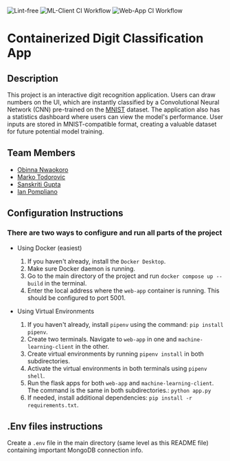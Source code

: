 ![Lint-free](https://github.com/software-students-fall2024/4-containers-all-stars-v4/actions/workflows/lint.yml/badge.svg)
![ML-Client CI Workflow](https://github.com/software-students-fall2024/4-containers-all-stars-v4/actions/workflows/ml-client.yml/badge.svg)
![Web-App CI Workflow](https://github.com/software-students-fall2024/4-containers-all-stars-v4/actions/workflows/web-app.yml/badge.svg)

# Containerized Digit Classification App

## Description

This project is an interactive digit recognition application. Users can draw numbers on the UI, which are instantly classified by a Convolutional Neural Network (CNN) pre-trained on the [MNIST](https://en.wikipedia.org/wiki/MNIST_database) dataset. The application also has a statistics dashboard where users can view the model's performance. User inputs are stored in MNIST-compatible format, creating a valuable dataset for future potential model training.

## Team Members

- [Obinna Nwaokoro](https://www.github.com/ocnwaokoro)
- [Marko Todorovic](https://github.com/mtodorovic27)
- [Sanskriti Gupta](https://github.com/sanskritig08)
- [Ian Pompliano](https://www.github.com/ianpompliano)

## Configuration Instructions

### There are two ways to configure and run all parts of the project

- Using Docker (easiest)

    1. If you haven't already, install the `Docker Desktop`.
    2. Make sure Docker daemon is running.
    3. Go to the main directory of the project and run `docker compose up --build` in the terminal.
    4. Enter the local address where the `web-app` container is running. This should be configured to port 5001.

- Using Virtual Environments

    1. If you haven't already, install `pipenv` using the command: `pip install pipenv`.
    2. Create two terminals. Navigate to `web-app` in one and `machine-learning-client` in the other.
    3. Create virtual environments by running `pipenv install` in both subdirectories.
    4. Activate the virtual environments in both terminals using `pipenv shell`.
    5. Run the flask apps for both `web-app` and `machine-learning-client`. The command is the same in both subdirectories.: `python app.py`
    6. If needed, install additional dependencies: `pip install -r requirements.txt`.

## .Env files instructions

Create a `.env` file in the main directory (same level as this README file) containing important MongoDB connection info.
